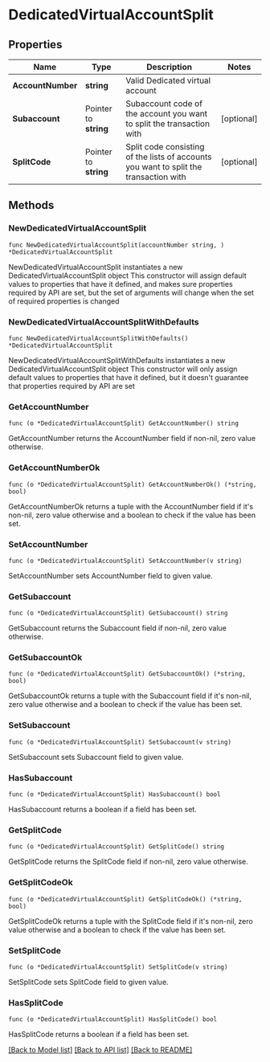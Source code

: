 # DedicatedVirtualAccountSplit

## Properties

Name | Type | Description | Notes
------------ | ------------- | ------------- | -------------
**AccountNumber** | **string** | Valid Dedicated virtual account | 
**Subaccount** | Pointer to **string** | Subaccount code of the account you want to split the transaction with | [optional] 
**SplitCode** | Pointer to **string** | Split code consisting of the lists of accounts you want to split the transaction with | [optional] 

## Methods

### NewDedicatedVirtualAccountSplit

`func NewDedicatedVirtualAccountSplit(accountNumber string, ) *DedicatedVirtualAccountSplit`

NewDedicatedVirtualAccountSplit instantiates a new DedicatedVirtualAccountSplit object
This constructor will assign default values to properties that have it defined,
and makes sure properties required by API are set, but the set of arguments
will change when the set of required properties is changed

### NewDedicatedVirtualAccountSplitWithDefaults

`func NewDedicatedVirtualAccountSplitWithDefaults() *DedicatedVirtualAccountSplit`

NewDedicatedVirtualAccountSplitWithDefaults instantiates a new DedicatedVirtualAccountSplit object
This constructor will only assign default values to properties that have it defined,
but it doesn't guarantee that properties required by API are set

### GetAccountNumber

`func (o *DedicatedVirtualAccountSplit) GetAccountNumber() string`

GetAccountNumber returns the AccountNumber field if non-nil, zero value otherwise.

### GetAccountNumberOk

`func (o *DedicatedVirtualAccountSplit) GetAccountNumberOk() (*string, bool)`

GetAccountNumberOk returns a tuple with the AccountNumber field if it's non-nil, zero value otherwise
and a boolean to check if the value has been set.

### SetAccountNumber

`func (o *DedicatedVirtualAccountSplit) SetAccountNumber(v string)`

SetAccountNumber sets AccountNumber field to given value.


### GetSubaccount

`func (o *DedicatedVirtualAccountSplit) GetSubaccount() string`

GetSubaccount returns the Subaccount field if non-nil, zero value otherwise.

### GetSubaccountOk

`func (o *DedicatedVirtualAccountSplit) GetSubaccountOk() (*string, bool)`

GetSubaccountOk returns a tuple with the Subaccount field if it's non-nil, zero value otherwise
and a boolean to check if the value has been set.

### SetSubaccount

`func (o *DedicatedVirtualAccountSplit) SetSubaccount(v string)`

SetSubaccount sets Subaccount field to given value.

### HasSubaccount

`func (o *DedicatedVirtualAccountSplit) HasSubaccount() bool`

HasSubaccount returns a boolean if a field has been set.

### GetSplitCode

`func (o *DedicatedVirtualAccountSplit) GetSplitCode() string`

GetSplitCode returns the SplitCode field if non-nil, zero value otherwise.

### GetSplitCodeOk

`func (o *DedicatedVirtualAccountSplit) GetSplitCodeOk() (*string, bool)`

GetSplitCodeOk returns a tuple with the SplitCode field if it's non-nil, zero value otherwise
and a boolean to check if the value has been set.

### SetSplitCode

`func (o *DedicatedVirtualAccountSplit) SetSplitCode(v string)`

SetSplitCode sets SplitCode field to given value.

### HasSplitCode

`func (o *DedicatedVirtualAccountSplit) HasSplitCode() bool`

HasSplitCode returns a boolean if a field has been set.


[[Back to Model list]](../README.md#documentation-for-models) [[Back to API list]](../README.md#documentation-for-api-endpoints) [[Back to README]](../README.md)


